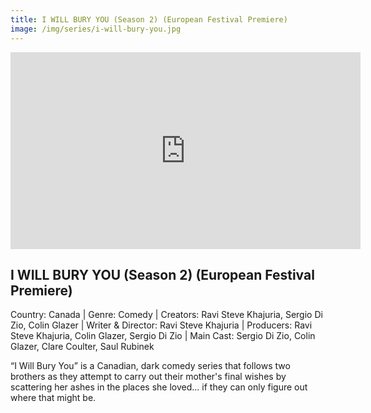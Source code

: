 ```yaml
---
title: I WILL BURY YOU (Season 2) (European Festival Premiere)
image: /img/series/i-will-bury-you.jpg
---
```

<iframe width="560" height="315" src="https://www.youtube.com/watch?v=sKHRERe6bVA" frameborder="0" allow="accelerometer; autoplay; encrypted-media; gyroscope; picture-in-picture" allowfullscreen></iframe>

## I WILL BURY YOU (Season 2) (European Festival Premiere)
Country: Canada | Genre: Comedy | Creators: Ravi Steve Khajuria, Sergio Di Zio, Colin Glazer | Writer & Director: Ravi Steve Khajuria | Producers: Ravi Steve Khajuria, Colin Glazer, Sergio Di Zio | Main Cast: Sergio Di Zio, Colin Glazer, Clare Coulter, Saul Rubinek 

“I Will Bury You” is a Canadian, dark comedy series that follows two brothers as they attempt to carry out their mother's final wishes by scattering her ashes in the places she loved… if they can only figure out where that might be.